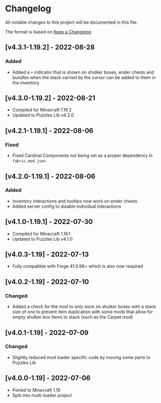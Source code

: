 # Changelog
All notable changes to this project will be documented in this file.

The format is based on [Keep a Changelog].

## [v4.3.1-1.19.2] - 2022-08-28
### Added
- Added a `+` indicator that is shown on shulker boxes, ender chests and bundles when the stack carried by the cursor can be added to them in the inventory

## [v4.3.0-1.19.2] - 2022-08-21
- Compiled for Minecraft 1.19.2
- Updated to Puzzles Lib v4.2.0

## [v4.2.1-1.19.1] - 2022-08-06
### Fixed
- Fixed Cardinal Components not being set as a proper dependency in `fabric.mod.json`

## [v4.2.0-1.19.1] - 2022-08-06
### Added
- Inventory interactions and tooltips now work on ender chests
- Added server config to disable individual interactions

## [v4.1.0-1.19.1] - 2022-07-30
- Compiled for Minecraft 1.19.1
- Updated to Puzzles Lib v4.1.0

## [v4.0.3-1.19] - 2022-07-13
- Fully compatible with Forge 41.0.98+ which is also now required

## [v4.0.2-1.19] - 2022-07-10
### Changed
- Added a check for the mod to only work on shulker boxes with a stack size of one to prevent item duplication with some mods that allow for empty shulker box items to stack (such as the Carpet mod)

## [v4.0.1-1.19] - 2022-07-09
### Changed
- Slightly reduced mod loader specific code by moving some parts to Puzzles Lib 

## [v4.0.0-1.19] - 2022-07-06
- Ported to Minecraft 1.19
- Split into multi-loader project

[Keep a Changelog]: https://keepachangelog.com/en/1.0.0/